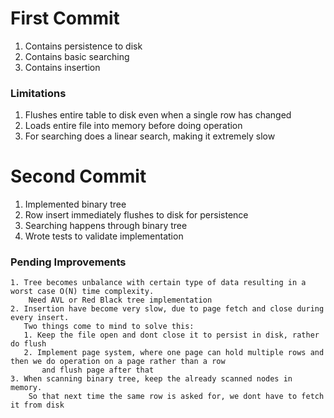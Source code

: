 
# First Commit
1. Contains persistence to disk
2. Contains basic searching
3. Contains insertion

### Limitations
1. Flushes entire table to disk even when a single row has changed
2. Loads entire file into memory before doing operation
3. For searching does a linear search, making it extremely slow



# Second Commit
1. Implemented binary tree
2. Row insert immediately flushes to disk for persistence
3. Searching happens through binary tree
4. Wrote tests to validate implementation

### Pending Improvements
    1. Tree becomes unbalance with certain type of data resulting in a worst case O(N) time complexity.
        Need AVL or Red Black tree implementation
    2. Insertion have become very slow, due to page fetch and close during every insert.
       Two things come to mind to solve this:
       1. Keep the file open and dont close it to persist in disk, rather do flush
       2. Implement page system, where one page can hold multiple rows and then we do operation on a page rather than a row
           and flush page after that
    3. When scanning binary tree, keep the already scanned nodes in memory.
        So that next time the same row is asked for, we dont have to fetch it from disk

